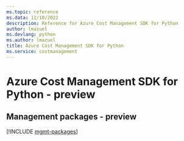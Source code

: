 ```yaml
---
ms.topic: reference
ms.data: 11/10/2022
description: Reference for Azure Cost Management SDK for Python
author: lmazuel
ms.devlang: python
ms.author: lmazuel
title: Azure Cost Management SDK for Python
ms.service: costmanagement
---
```

# Azure Cost Management SDK for Python - preview

## Management packages - preview
[!INCLUDE [mgmt-packages](cost-management-mgmt-index.md)]